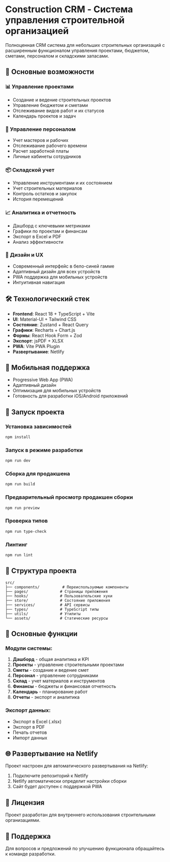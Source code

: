 # Construction CRM - Система управления строительной организацией

Полноценная CRM система для небольших строительных организаций с расширенным функционалом управления проектами, бюджетом, сметами, персоналом и складскими запасами.

## 🚀 Основные возможности

### 📊 Управление проектами
- Создание и ведение строительных проектов
- Управление бюджетом и сметами
- Отслеживание видов работ и их статусов
- Календарь проектов и задач

### 👥 Управление персоналом
- Учет мастеров и рабочих
- Отслеживание рабочего времени
- Расчет заработной платы
- Личные кабинеты сотрудников

### 📦 Складской учет
- Управление инструментами и их состоянием
- Учет строительных материалов
- Контроль остатков и закупок
- История перемещений

### 📈 Аналитика и отчетность
- Дашборд с ключевыми метриками
- Графики по проектам и финансам
- Экспорт в Excel и PDF
- Анализ эффективности

### 🎨 Дизайн и UX
- Современный интерфейс в бело-синей гамме
- Адаптивный дизайн для всех устройств
- PWA поддержка для мобильных устройств
- Интуитивная навигация

## 🛠 Технологический стек

- **Frontend**: React 18 + TypeScript + Vite
- **UI**: Material-UI + Tailwind CSS
- **Состояние**: Zustand + React Query
- **Графики**: Recharts + Chart.js
- **Формы**: React Hook Form + Zod
- **Экспорт**: jsPDF + XLSX
- **PWA**: Vite PWA Plugin
- **Развертывание**: Netlify

## 📱 Мобильная поддержка

- Progressive Web App (PWA)
- Адаптивный дизайн
- Оптимизация для мобильных устройств
- Готовность для разработки iOS/Android приложений

## 🚀 Запуск проекта

### Установка зависимостей
```bash
npm install
```

### Запуск в режиме разработки
```bash
npm run dev
```

### Сборка для продакшена
```bash
npm run build
```

### Предварительный просмотр продакшен сборки
```bash
npm run preview
```

### Проверка типов
```bash
npm run type-check
```

### Линтинг
```bash
npm run lint
```

## 📁 Структура проекта

```
src/
├── components/          # Переиспользуемые компоненты
├── pages/              # Страницы приложения
├── hooks/              # Пользовательские хуки
├── store/              # Состояние приложения
├── services/           # API сервисы
├── types/              # TypeScript типы
├── utils/              # Утилиты
└── assets/             # Статические ресурсы
```

## 🔧 Основные функции

### Модули системы:
1. **Дашборд** - общая аналитика и KPI
2. **Проекты** - управление строительными проектами
3. **Сметы** - создание и ведение смет
4. **Персонал** - управление сотрудниками
5. **Склад** - учет материалов и инструментов
6. **Финансы** - бюджеты и финансовая отчетность
7. **Календарь** - планирование работ
8. **Отчеты** - экспорт и аналитика

### Экспорт данных:
- Экспорт в Excel (.xlsx)
- Экспорт в PDF
- Печать отчетов
- Импорт данных

## 🌐 Развертывание на Netlify

Проект настроен для автоматического развертывания на Netlify:

1. Подключите репозиторий к Netlify
2. Netlify автоматически определит настройки сборки
3. Сайт будет доступен с поддержкой PWA

## 📝 Лицензия

Проект разработан для внутреннего использования строительными организациями.

## 🤝 Поддержка

Для вопросов и предложений по улучшению функционала обращайтесь к команде разработки.
